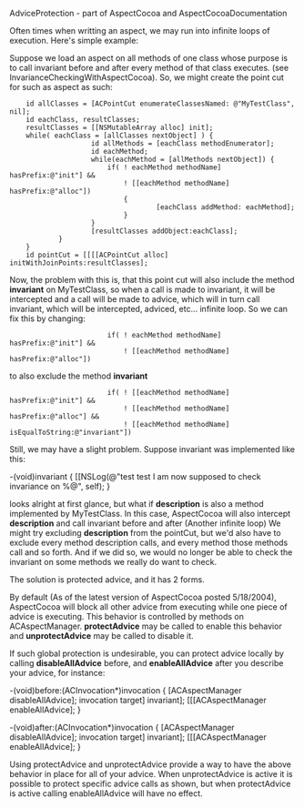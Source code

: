 AdviceProtection - part of AspectCocoa and AspectCocoaDocumentation

Often times when writting an aspect, we may run into infinite loops of execution.  Here's simple example:

Suppose we load an aspect on all methods of one class whose purpose is to call invariant before and after every method of that class executes. (see InvarianceCheckingWithAspectCocoa).  So, we might create the point cut for such as aspect as such:

    
        id allClasses = [ACPointCut enumerateClassesNamed: @"MyTestClass", nil];
        id eachClass, resultClasses;
        resultClasses = [[NSMutableArray alloc] init];
        while( eachClass = [allClasses nextObject] ) {
                        id allMethods = [eachClass methodEnumerator];
                        id eachMethod;
                        while(eachMethod = [allMethods nextObject]) {
                            if( ! eachMethod methodName] hasPrefix:@"init"] && 
                                ! [[eachMethod methodName] hasPrefix:@"alloc"])
                                {
                                        [eachClass addMethod: eachMethod];
                                }
                        }
                        [resultClasses addObject:eachClass];
                }
        }
        id pointCut = [[[[ACPointCut alloc] initWithJoinPoints:resultClasses];


Now, the problem with this is, that this point cut will also include the method **invariant** on MyTestClass, so when a call is made to invariant, it will be intercepted and a call will be made to advice, which will in turn call invariant, which will be intercepted, adviced, etc... infinite loop.  So we can fix this by changing:
    
                            if( ! eachMethod methodName] hasPrefix:@"init"] && 
                                ! [[eachMethod methodName] hasPrefix:@"alloc"])

to also exclude the method **invariant**
    
                            if( ! [[eachMethod methodName] hasPrefix:@"init"] && 
                                ! [[eachMethod methodName] hasPrefix:@"alloc"] &&
                                ! [[eachMethod methodName] isEqualToString:@"invariant"])


Still, we may have a slight problem.
Suppose invariant was implemented like this:
    
-(void)invariant { 
    [[NSLog(@"test test I am now supposed to check invariance on %@", self);
}

looks alright at first glance, but what if **description** is also a method implemented by MyTestClass. In this case, AspectCocoa will also intercept **description** and call invariant before and after (Another infinite loop)  We might try excluding **description** from the pointCut, but we'd also have to exclude every method description calls, and every method those methods call and so forth.  And if we did so, we would no longer be able to check the invariant on some methods we really do want to check.

The solution is protected advice, and it has 2 forms.

By default (As of the latest version of AspectCocoa posted 5/18/2004), AspectCocoa will block all other advice from executing while one piece of advice is executing.
This behavior is controlled by methods on ACAspectManager.
**protectAdvice** may be called to enable this behavior and **unprotectAdvice** may be called to disable it.

If such global protection is undesirable, you can protect advice locally by calling **disableAllAdvice** before, and **enableAllAdvice** after you describe your advice, for instance:

    
-(void)before:(ACInvocation*)invocation {
    [ACAspectManager disableAllAdvice];
    invocation target] invariant];
    [[[ACAspectManager enableAllAdvice];
}

-(void)after:(ACInvocation*)invocation {
    [ACAspectManager disableAllAdvice];
    invocation target] invariant];
    [[[ACAspectManager enableAllAdvice];
}


Using protectAdvice and unprotectAdvice provide a way to have the above behavior in place for all of your advice. When unprotectAdvice is active it is possible to protect specific advice calls as shown, but when protectAdvice is active calling enableAllAdvice will have no effect.
